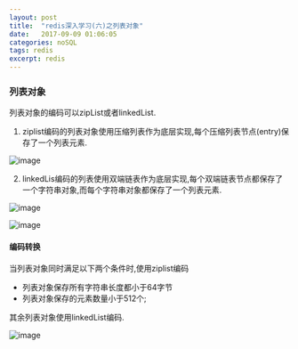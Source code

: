 ```yaml
---
layout: post
title:  "redis深入学习(六)之列表对象"
date:   2017-09-09 01:06:05
categories: noSQL
tags: redis
excerpt: redis
---
```



### 列表对象

列表对象的编码可以zipList或者linkedList.

1. ziplist编码的列表对象使用压缩列表作为底层实现,每个压缩列表节点(entry)保存了一个列表元素.

![image](http://7xpuj1.com1.z0.glb.clouddn.com/zip%E7%BC%96%E7%A0%81%E7%9A%84list.png)

2. linkedLis编码的列表使用双端链表作为底层实现,每个双端链表节点都保存了一个字符串对象,而每个字符串对象都保存了一个列表元素.

![image](http://7xpuj1.com1.z0.glb.clouddn.com/linkedList%E7%BC%96%E7%A0%81%E7%9A%84list.png)

![image](http://7xpuj1.com1.z0.glb.clouddn.com/%E5%AE%8C%E6%95%B4%E5%AD%97%E7%AC%A6%E4%B8%B2%E8%A1%A8%E7%A4%BA.png)

#### 编码转换

当列表对象同时满足以下两个条件时,使用ziplist编码

- 列表对象保存所有字符串长度都小于64字节
- 列表对象保存的元素数量小于512个;

其余列表对象使用linkedList编码.



![image](http://7xpuj1.com1.z0.glb.clouddn.com/%E5%88%97%E8%A1%A8%E5%AF%B9%E8%B1%A1%E5%91%BD%E4%BB%A4%E5%AE%9E%E7%8E%B0.png)
